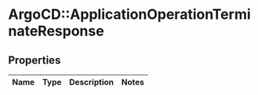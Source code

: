 # ArgoCD::ApplicationOperationTerminateResponse

## Properties
Name | Type | Description | Notes
------------ | ------------- | ------------- | -------------


